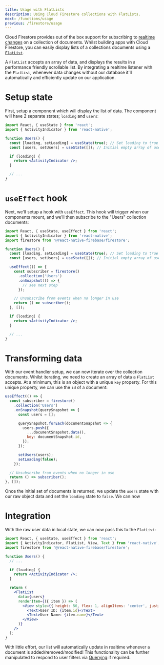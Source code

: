 ```yaml
---
title: Usage with FlatLists
description: Using Cloud Firestore collections with FlatLists.
next: /functions/usage
previous: /firestore/usage
---
```


Cloud Firestore provides out of the box support for subscribing to [realtime changes](/firestore/usage#realtime-changes)
on a collection of documents. Whilst building apps with Cloud Firestore, you can easily display lists of a collections
documents using a [`FlatList`](https://reactnative.dev/docs/flatlist.html).

A `FlatList` accepts an array of data, and displays the results in a performance friendly scrollable list. By integrating
a realtime listener with the `FlatList`, whenever data changes without our database it'll automatically and efficiently update
on our application.

# Setup state

First, setup a component which will display the list of data. The component will have 2 separate states; `loading` and
`users`:

```jsx
import React, { useState } from 'react';
import { ActivityIndicator } from 'react-native';

function Users() {
  const [loading, setLoading] = useState(true); // Set loading to true on component mount
  const [users, setUsers] = useState([]); // Initial empty array of users

  if (loading) {
    return <ActivityIndicator />;
  }

  // ...
}
```

# `useEffect` hook

Next, we'll setup a hook with `useEffect`. This hook will trigger when our components mount, and we'll then subscribe to
the "Users" collection documents:

```jsx
import React, { useState, useEffect } from 'react';
import { ActivityIndicator } from 'react-native';
import firestore from '@react-native-firebase/firestore';

function Users() {
  const [loading, setLoading] = useState(true); // Set loading to true on component mount
  const [users, setUsers] = useState([]); // Initial empty array of users

  useEffect(() => {
    const subscriber = firestore()
      .collection('Users')
      .onSnapshot(() => {
        // see next step
      });

    // Unsubscribe from events when no longer in use
    return () => subscriber();
  }, []);

  if (loading) {
    return <ActivityIndicator />;
  }

  // ...
}
```

# Transforming data

With our event handler setup, we can now iterate over the collection documents. Whilst iterating, we need to create an
array of data a `FlatList` accepts. At a minimum, this is an object with a unique `key` property. For this unique property,
we can use the `id` of a document:

```js
useEffect(() => {
  const subscriber = firestore()
    .collection('Users')
    .onSnapshot(querySnapshot => {
      const users = [];

      querySnapshot.forEach(documentSnapshot => {
        users.push({
          ...documentSnapshot.data(),
          key: documentSnapshot.id,
        });
      });

      setUsers(users);
      setLoading(false);
    });

  // Unsubscribe from events when no longer in use
  return () => subscriber();
}, []);
```

Once the initial set of documents is returned, we update the `users` state with our raw object data and set the `loading`
state to `false`. We can now

# Integration

With the raw user data in local state, we can now pass this to the `FlatList`:

```jsx
import React, { useState, useEffect } from 'react';
import { ActivityIndicator, FlatList, View, Text } from 'react-native';
import firestore from '@react-native-firebase/firestore';

function Users() {
  // ...

  if (loading) {
    return <ActivityIndicator />;
  }

  return (
    <FlatList
      data={users}
      renderItem={({ item }) => (
        <View style={{ height: 50, flex: 1, alignItems: 'center', justifyContent: 'center' }}>
          <Text>User ID: {item.id}</Text>
          <Text>User Name: {item.name}</Text>
        </View>
      )}
    />
  );
}
```

With little effort, our list will automatically update in realtime whenever a document is added/removed/modified!
This functionality can be further manipulated to respond to user filters via [Querying](/firestore/usage#querying) if required.

